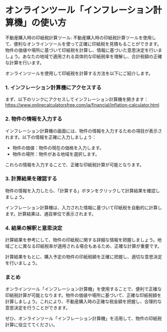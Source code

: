 オンラインツール「インフレーション計算機」の使い方
=========================

不動産購入時の印紙税計算ツール: 不動産購入時の印紙税計算ツールを使用して、便利なオンラインツールを使って正確に印紙税を見積もることができます。物件の価値や場所に基づいて印紙税を計算し、情報に基づいた意思決定を行いましょう。あなたの地域で適用される具体的な印紙税率を理解し、合計税額の正確な計算を行います。

オンラインツールを使用して印紙税を計算する方法を以下にご紹介します。

### 1. インフレーション計算機にアクセスする

まず、以下のリンクにアクセスしてインフレーション計算機を開きます：<https://www.onlinecalculatorsfree.com/ja/financial/inflation-calculator.html>

### 2. 物件の情報を入力する

インフレーション計算機の画面には、物件の情報を入力するための項目が表示されます。以下の情報を正確に入力しましょう：

- 物件の価値：物件の現在の価格を入力します。
- 物件の場所：物件がある地域を選択します。

これらの情報を入力することで、正確な印紙税計算が可能となります。

### 3. 計算結果を確認する

物件の情報を入力したら、「計算する」ボタンをクリックして計算結果を確認しましょう。

インフレーション計算機は、入力された情報に基づいて印紙税を自動的に計算します。計算結果は、通貨単位で表示されます。

### 4. 結果の解釈と意思決定

計算結果を参考にして、物件の印紙税に関する詳細な情報を把握しましょう。地域ごとに異なる印紙税率が適用される場合もあるため、正確な計算が重要です。

計算結果をもとに、購入予定の物件の印紙税額を正確に把握し、適切な意思決定を行いましょう。

### まとめ

オンラインツール「インフレーション計算機」を使用することで、便利で正確な印紙税計算が可能となります。物件の価値や場所に基づいて、正確な印紙税額を計算しましょう。これにより、不動産購入時の正確な税金額を把握し、合理的な意思決定を行うことができます。

ぜひ、オンラインツール「インフレーション計算機」を活用して、物件の印紙税計算に役立ててください。